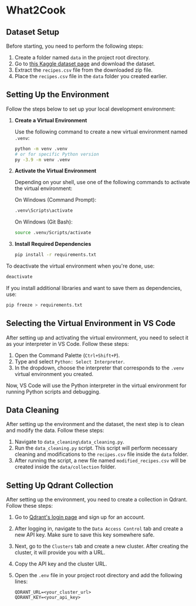 # What2Cook

## Dataset Setup

Before starting, you need to perform the following steps:

1. Create a folder named `data` in the project root directory.
2. Go to [this Kaggle dataset page](https://www.kaggle.com/datasets/irkaal/foodcom-recipes-and-reviews) and download the dataset.
3. Extract the `recipes.csv` file from the downloaded zip file.
4. Place the `recipes.csv` file in the `data` folder you created earlier.

## Setting Up the Environment

Follow the steps below to set up your local development environment:

1. **Create a Virtual Environment**

   Use the following command to create a new virtual environment named `.venv`:

   ```bash
   python -m venv .venv
   # or for specific Python version
   py -3.9 -m venv .venv
   ```

2. **Activate the Virtual Environment**

   Depending on your shell, use one of the following commands to activate the virtual environment:

   On Windows (Command Prompt):

   ```bash
   .venv\Scripts\activate
   ```

   On Windows (Git Bash):

   ```bash
   source .venv/Scripts/activate
   ```

3. **Install Required Dependencies**

   ```bash
   pip install -r requirements.txt
   ```

To deactivate the virtual environment when you're done, use:

```bash
deactivate
```

If you install additional libraries and want to save them as dependencies, use:

```bash
pip freeze > requirements.txt
```

## Selecting the Virtual Environment in VS Code

After setting up and activating the virtual environment, you need to select it as your interpreter in VS Code. Follow these steps:

1. Open the Command Palette (`Ctrl+Shift+P`).
2. Type and select `Python: Select Interpreter`.
3. In the dropdown, choose the interpreter that corresponds to the `.venv` virtual environment you created.

Now, VS Code will use the Python interpreter in the virtual environment for running Python scripts and debugging.

## Data Cleaning

After setting up the environment and the dataset, the next step is to clean and modify the data. Follow these steps:

1. Navigate to `data_cleaning\data_cleaning.py`.
2. Run the `data_cleaning.py` script. This script will perform necessary cleaning and modifications to the `recipes.csv` file inside the `data` folder.
3. After running the script, a new file named `modified_recipes.csv` will be created inside the `data/collection` folder.

## Setting Up Qdrant Collection

After setting up the environment, you need to create a collection in Qdrant. Follow these steps:

1. Go to [Qdrant's login page](https://cloud.qdrant.io/login) and sign up for an account.
2. After logging in, navigate to the `Data Access Control` tab and create a new API key. Make sure to save this key somewhere safe.
3. Next, go to the `Clusters` tab and create a new cluster. After creating the cluster, it will provide you with a URL.
4. Copy the API key and the cluster URL.
5. Open the `.env` file in your project root directory and add the following lines:

   ```properties
   QDRANT_URL=<your_cluster_url>
   QDRANT_KEY=<your_api_key>
   ```
